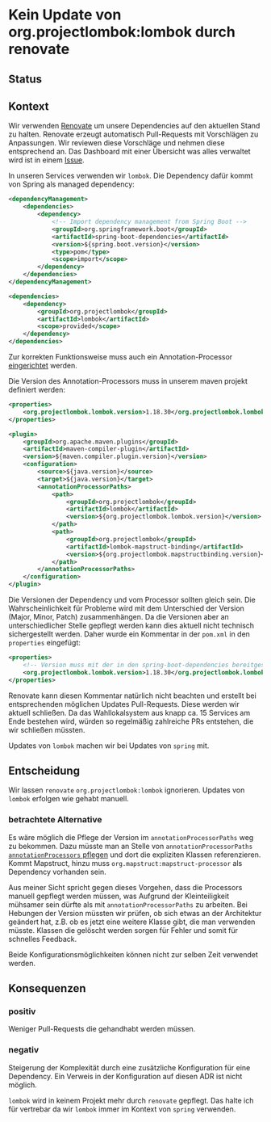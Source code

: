 # Kein Update von org.projectlombok:lombok durch renovate

## Status

<adr-status status='proposed'></adr-status>

## Kontext

Wir verwenden [Renovate](https://docs.renovatebot.com) um unsere Dependencies auf den aktuellen Stand zu halten. Renovate
erzeugt automatisch Pull-Requests mit Vorschlägen zu Anpassungen. Wir reviewen diese Vorschläge und nehmen diese entsprechend an.
Das Dashboard mit einer Übersicht was alles verwaltet wird ist in einem [Issue](https://github.com/it-at-m/Wahllokalsystem/issues/1).

In unseren Services verwenden wir `lombok`. Die Dependency dafür kommt von Spring als managed dependency:

```xml
<dependencyManagement>
    <dependencies>
        <dependency>
            <!-- Import dependency management from Spring Boot -->
            <groupId>org.springframework.boot</groupId>
            <artifactId>spring-boot-dependencies</artifactId>
            <version>${spring.boot.version}</version>
            <type>pom</type>
            <scope>import</scope>
        </dependency>
    </dependencies>
</dependencyManagement>
```

```xml
<dependencies>
    <dependency>
        <groupId>org.projectlombok</groupId>
        <artifactId>lombok</artifactId>
        <scope>provided</scope>
    </dependency>
</dependencies>
```

Zur korrekten Funktionsweise muss auch ein Annotation-Processor [eingerichtet](https://projectlombok.org/setup/maven) werden.

Die Version des Annotation-Processors muss in unserem maven projekt definiert werden:

```xml
<properties>
    <org.projectlombok.lombok.version>1.18.30</org.projectlombok.lombok.version>
</properties>
```

```xml
<plugin>
    <groupId>org.apache.maven.plugins</groupId>
    <artifactId>maven-compiler-plugin</artifactId>
    <version>${maven.compiler.plugin.version}</version>
    <configuration>
        <source>${java.version}</source>
        <target>${java.version}</target>
        <annotationProcessorPaths>
            <path>
                <groupId>org.projectlombok</groupId>
                <artifactId>lombok</artifactId>
                <version>${org.projectlombok.lombok.version}</version>
            </path>
            <path>
                <groupId>org.projectlombok</groupId>
                <artifactId>lombok-mapstruct-binding</artifactId>
                <version>${org.projectlombok.mapstructbinding.version}</version>
            </path>
        </annotationProcessorPaths>
    </configuration>
</plugin>
```

Die Versionen der Dependency und vom Processor sollten gleich sein. Die Wahrscheinlichkeit für Probleme wird mit dem Unterschied der Version (Major, Minor, Patch) zusammenhängen. 
Da die Versionen aber an unterschiedlicher Stelle gepflegt werden kann dies aktuell nicht
technisch sichergestellt werden. Daher wurde ein Kommentar in der `pom.xml` in den `properties` eingefügt:
```xml
<properties>
    <!-- Version muss mit der in den spring-boot-dependencies bereitgestellten Lombok-Version übereinstimmen -->
    <org.projectlombok.lombok.version>1.18.30</org.projectlombok.lombok.version>
</properties>
```

Renovate kann diesen Kommentar natürlich nicht beachten und erstellt bei entsprechenden möglichen Updates Pull-Requests.
Diese werden wir aktuell schließen. Da das Wahllokalsystem aus knapp ca. 15 Services am Ende bestehen wird, würden so regelmäßig
zahlreiche PRs entstehen, die wir schließen müssten. 

Updates von `lombok` machen wir bei Updates von `spring` mit.

## Entscheidung

Wir lassen `renovate` `org.projectlombok:lombok` ignorieren. Updates von `lombok` erfolgen wie gehabt manuell.

### betrachtete Alternative

Es wäre möglich die Pflege der Version im `annotationProcessorPaths` weg zu bekommen. Dazu müsste man an Stelle von
`annotationProcessorPaths` [`annotationProcessors` pflegen](https://projectlombok.org/contributing/lombok-execution-path) und dort die expliziten Klassen referenzieren. Kommt Mapstruct,
hinzu muss `org.mapstruct:mapstruct-processor` als Dependency vorhanden sein.

Aus meiner Sicht spricht gegen dieses Vorgehen, dass die Processors manuell gepflegt werden müssen, was Aufgrund der Kleinteiligkeit
mühsamer sein dürfte als mit `annotationProcessorPaths` zu arbeiten. Bei Hebungen der
Version müssten wir prüfen, ob sich etwas an der Architektur geändert hat, z.B. ob es jetzt eine weitere Klasse gibt, die man
verwenden müsste. Klassen die gelöscht werden sorgen für Fehler und somit für schnelles Feedback.

Beide Konfigurationsmöglichkeiten können nicht zur selben Zeit verwendet werden.

## Konsequenzen

### positiv

Weniger Pull-Requests die gehandhabt werden müssen.

### negativ

Steigerung der Komplexität durch eine zusätzliche Konfiguration für eine Dependency. Ein Verweis in der Konfiguration auf diesen ADR ist nicht möglich.

`lombok` wird in keinem Projekt mehr durch `renovate` gepflegt. Das halte ich für vertrebar da wir `lombok` immer im Kontext von `spring` verwenden.